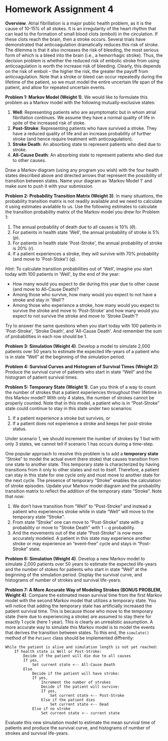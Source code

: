 # Homework Assignment 4

**Overview**. 
Atrial fibrillation is a major public health problem, as it is the cause of 10-15% of all stokes. 
It is an irregularity of the heart rhythm that can lead to the formation of small blood clots (emboli) 
in the circulation. If these clots reach the brain, then a stroke occurs. Several trials have 
demonstrated that anticoagulation dramatically reduces this risk of stroke. 
The dilemma is that it also increases the risk of bleeding, 
the most serious form of which is a bleed into the brain (i.e., a hemorrhagic stroke). 
Thus, the decision problem is whether the reduced risk of embolic 
stroke from using anticoagulation is worth the increase risk of bleeding. 
Clearly, this depends on the risk of emboli – the higher the risk, the greater 
the payoff from anticoagulation. Note that a stroke or bleed can occur 
repeatedly during the lifetime of the patient, so we must model the entire uncertain 
life span of the patient, and allow for repeated uncertain events. 

**Problem 1: Markov Model (Weight 1)**.
We would like to formulate this problem as a Markov model with the following mutually-exclusive states:
1. **Well**: Representing patients who are asymptomatic but in whom atrial fibrillation continues. 
We assume they have a normal quality of life in spite of the increased risk of stoke.
2. **Post-Stroke**: Representing patients who have survived a stroke. They have a reduced quality of life
and an increase probability of further stroke (and hence require treatment with anticoagulation).
3. **Stroke Death**: An absorbing state to represent patients who died due to stroke.
4. **All-Cause Death**: An absorbing state to represent patients who died due to other causes.

Draw a Markov diagram (using any program you wish) with the four health states described above and 
directed arrows that represent the possibility of transition between states. Name your diagram as 'Markov Model 1' 
and make sure to push it with your submission. 


**Problem 2: Probability Transition Matrix (Weight 3)**.
In many situations, the probability transition matrix is not readily available and we need to calculate
it using estimates available to us. Use the following estimates to calculate the 
transition probability matrix of the Markov model you drew for Problem 1:

1. The annual probability of death due to all causes is 10% ($\theta$).
2. For patients in health state 'Well', the annual probability of stroke is 5% ($p$). 
2. For patients in health state 'Post-Stroke', the annual probability of stroke is 20% ($r$). 
3. If a patient experiences a stroke, they will survive with 70% probability (and move to 'Post-Stoke') ($q$). 

_Hint_: To calculate transition probabilities out of 'Well', imagine you start today with 100 patients in 'Well', 
by the end of the year:
- How many would you expect to die during this year due to other cause (and move to All-Cause Death)? 
- Among those who survive, how many would you expect to not have a stroke and stay in 'Well'?
- Among those who experience a stroke, how many would you expect to survive the stroke and move to 'Post-Stroke' and how many would you expect to not survive the stroke and move to 'Stroke Death'?
 
Try to answer the same questions when you start today with 100 patients in 
'Post-Stroke', 'Stroke Death', and 'All-Cause Death'. 
And remember the sum of probabilities in each row should be 1.


**Problem 3: Simulation (Weight 4)**. 
Develop a model to simulate 2,000 patients over 50 years to estimate the expected life-years of 
a patient who is in state “Well” at the beginning of the simulation period. 

**Problem 4: Survival Curves and Histogram of Survival Times (Weight 2)**: 
Produce the survival curve of patients who start in state “Well” and the histogram of patient survival times.

**Problem 5: Temporary State (Weight 1)**. 
Can you think of a way to count the number of strokes that a patient experiences throughout their lifetime
in this Markov model? With only 4 states, the number of strokes cannot be properly counted. 
Note that in this model, a patient who is in “Post-Stroke” state could continue to stay in 
this state under two scenarios: 
1. If a patient experience a stroke but survives, or
2. If a patient does not experience a stroke and keeps her post-stroke status. 

Under scenario 1, we should increment the number of strokes by 1 but with only 3 states, 
we cannot tell if scenario 1 has occurs during a time-step. 

One popular approach to resolve this problem is to add a **temporary state** “Stroke” to model 
the actual event (here stoke) that causes transition from one state to another state.
This temporary state is characterized by having transitions from it only to other 
states and not to itself. Therefore, a patient can stay in this state for one 
cycle only and must move to another state for the next cycle. 
The presence of temporary “Stroke” enables the calculation of stroke episodes. 
Update your Markov model diagram and the probability transition matrix 
to reflect the addition of the temporary state “Stroke”. Note that now:
 
1.	We don’t have transition from “Well” to “Post-Stroke” and instead a patient who experiences 
stroke while in state “Well” will move to the temporary state “Stroke”. 
2.	From state “Stroke” one can move to “Post-Stroke” state with $q$ probability or move to "Stroke Death" with $1-q$ probability. 
3.	And the movements out of the state “Post-Stroke” is now more accurately modeled. 
A patient in this state may experience another stroke 
or may experience an “event-free” cycle and stays in “Post-Stroke” state.

**Problem 6: Simulation (Weight 4)**. 
Develop a new Markov model to simulate 2,000 patients over 50 years to estimate the expected life-years 
and the number of stokes for patients who start in state “Well” at the beginning of the simulation period. 
Display the survival curve, and histograms of number of strokes and survival life-years.  


**Problem 7: A More Accurate Way of Modeling Strokes (BONUS PROBLEM, Weight 4)**. 
Compare the estimated mean survival time from the first Markov model with the second Markov model that utilizes 
a temporary state. 
You will notice that adding the temporary state has artificially increased the patient survival time. 
This is because those who move to the temporary state (here due to experiencing a stroke) are assumed
to stay there for exactly 1 cycle (here 1 year). This is clearly an unrealistic assumption. 
A more accurate way to simulate this Markov model is to model the events that derives 
the transition between states. 
To this end, the `simulate()` method of the `Patient` class should be implemented diffrently:

    While the patient is alive and simulation length is not yet reached:
        If health state is Well or Post-Stroke:
            Decide if the patient will die due to all causes
            If yes, 
                Set current state <-- All-Cause Death
            Else 
                Decide if the patient will have stroke:
                If yes,
                    Increment the number of strokes 
                    Decide if the patient will survive:
                    If yes, 
                        Set current state <-- Post-Stroke
                    Else if the patient dies
                        Set current state <-- Dead
                Else if no stroke 
                    Set current state <-- current state
 
Evaluate this new simulation model to estimate the mean survival time of patients
and produce the survival curve, and histograms of number of strokes and survival life-years.  
